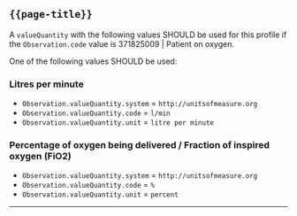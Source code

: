 ## `{{page-title}}`

A <code>valueQuantity</code> with the following values SHOULD be used for this profile if the <code>Observation.code</code> value is 371825009 | Patient on oxygen.

One of the following values SHOULD be used:

### Litres per minute

- `Observation.valueQuantity.system` = `http://unitsofmeasure.org`
- `Observation.valueQuantity.code` = `l/min`
- `Observation.valueQuantity.unit` = `litre per minute`

### Percentage of oxygen being delivered / Fraction of inspired oxygen (FiO2)

- `Observation.valueQuantity.system` = `http://unitsofmeasure.org`
- `Observation.valueQuantity.code` = `%`
- `Observation.valueQuantity.unit` = `percent`

---